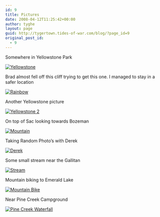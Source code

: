 ```yaml
---
id: 9
title: Pictures
date: 2008-04-12T11:25:42+00:00
author: tyghe
layout: page
guid: http://tygertown.tides-of-war.com/blog/?page_id=9
original_post_id:
  - 9
---
```

Somewhere in Yellowstone Park
  
[![Yellowstone](http://lh6.ggpht.com/vallardt/SADvvCsZ2MI/AAAAAAAAANo/YXQ7QEPaaNg/s144/IMGP0661.jpg)](http://picasaweb.google.com/vallardt/Favorites/photo#5188410362186815682)

Brad almost fell off this cliff trying to get this one. I managed to stay in a safer location
  
[![Rainbow](http://lh4.ggpht.com/vallardt/SADvvisZ2NI/AAAAAAAAANw/0Q6eb4zQk_g/s144/IMGP0640.jpg)](http://picasaweb.google.com/vallardt/Favorites/photo#5188410370776750290)

Another Yellowstone picture
  
[![Yellowstone 2](http://lh5.ggpht.com/vallardt/SADvvysZ2OI/AAAAAAAAAN4/icVnyTCrHtI/s144/IMGP0682.jpg)](http://picasaweb.google.com/vallardt/Favorites/photo#5188410375071717602)

On top of Sac looking towards Bozeman
  
[![Mountain](http://lh3.ggpht.com/vallardt/SADvwSsZ2PI/AAAAAAAAAOA/8H7pnQI1ZAI/s144/IMGP0100.jpg)](http://picasaweb.google.com/vallardt/Favorites/photo#5188410383661652210)

Taking Random Photo&#8217;s with Derek
  
[![Derek](http://lh6.ggpht.com/vallardt/SADvxCsZ2QI/AAAAAAAAAOI/-hmzlq7XEXg/s144/IMGP4762.JPG)](http://picasaweb.google.com/vallardt/Favorites/photo#5188410396546554114)

Some small stream near the Gallitan
  
[![Stream](http://lh4.ggpht.com/vallardt/SADvxisZ2RI/AAAAAAAAAOQ/hFEWfAs0kQY/s144/IMGP4770.JPG)](http://picasaweb.google.com/vallardt/Favorites/photo#5188410405136488722)

Mountain biking to Emerald Lake
  
[![Mountain Bike](http://lh3.ggpht.com/vallardt/SADvySsZ2SI/AAAAAAAAAOY/PBLeQZl6-FA/s144/IMGP4120.JPG)](http://picasaweb.google.com/vallardt/Favorites/photo#5188410418021390626)

Near Pine Creek Campground
  
[![Pine Creek Waterfall](http://lh4.ggpht.com/vallardt/SA0XBFSSh9I/AAAAAAAAARE/P3IsvPi1s2s/s144/IMGP0188.jpg)](http://picasaweb.google.com/vallardt/Favorites/photo#5191831252794247122)
